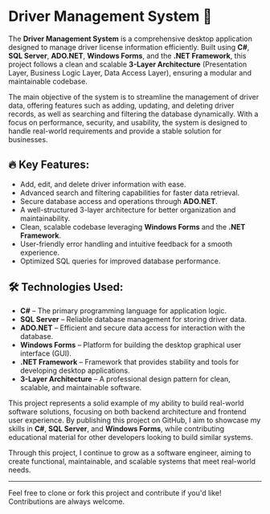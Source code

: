 # Driver Management System 🚗

The **Driver Management System** is a comprehensive desktop application designed to manage driver license information efficiently. Built using **C#**, **SQL Server**, **ADO.NET**, **Windows Forms**, and the **.NET Framework**, this project follows a clean and scalable **3-Layer Architecture** (Presentation Layer, Business Logic Layer, Data Access Layer), ensuring a modular and maintainable codebase.

The main objective of the system is to streamline the management of driver data, offering features such as adding, updating, and deleting driver records, as well as searching and filtering the database dynamically. With a focus on performance, security, and usability, the system is designed to handle real-world requirements and provide a stable solution for businesses.

## 🔥 Key Features:
- Add, edit, and delete driver information with ease.
- Advanced search and filtering capabilities for faster data retrieval.
- Secure database access and operations through **ADO.NET**.
- A well-structured 3-layer architecture for better organization and maintainability.
- Clean, scalable codebase leveraging **Windows Forms** and the **.NET Framework**.
- User-friendly error handling and intuitive feedback for a smooth experience.
- Optimized SQL queries for improved database performance.

## 🛠️ Technologies Used:
- **C#** – The primary programming language for application logic.
- **SQL Server** – Reliable database management for storing driver data.
- **ADO.NET** – Efficient and secure data access for interaction with the database.
- **Windows Forms** – Platform for building the desktop graphical user interface (GUI).
- **.NET Framework** – Framework that provides stability and tools for developing desktop applications.
- **3-Layer Architecture** – A professional design pattern for clean, scalable, and maintainable software.

This project represents a solid example of my ability to build real-world software solutions, focusing on both backend architecture and frontend user experience. By publishing this project on GitHub, I aim to showcase my skills in **C#**, **SQL Server**, and **Windows Forms**, while contributing educational material for other developers looking to build similar systems.

Through this project, I continue to grow as a software engineer, aiming to create functional, maintainable, and scalable systems that meet real-world needs.

---

Feel free to clone or fork this project and contribute if you'd like! Contributions are always welcome.
